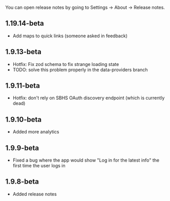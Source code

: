 You can open release notes by going to Settings -> About -> Release notes.

## 1.19.14-beta

- Add maps to quick links (someone asked in feedback) 


## 1.9.13-beta

- Hotfix: Fix zod schema to fix strange loading state
- TODO: solve this problem properly in the data-providers branch

## 1.9.11-beta

- Hotfix: don't rely on SBHS OAuth discovery endpoint (which is currently dead)

## 1.9.10-beta

- Added more analytics

## 1.9.9-beta

- Fixed a bug where the app would show "Log in for the latest info" the first time the user logs in

## 1.9.8-beta

- Added release notes
